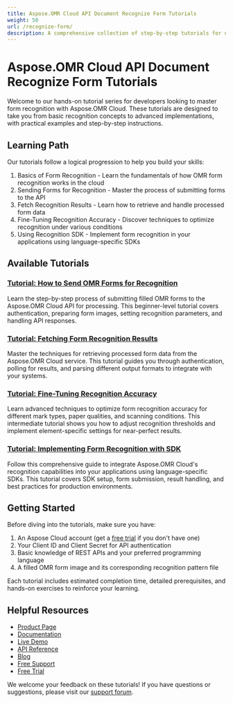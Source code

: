 ```yaml
---
title: Aspose.OMR Cloud API Document Recognize Form Tutorials
weight: 50
url: /recognize-form/
description: A comprehensive collection of step-by-step tutorials for developers to learn how to recognize and process OMR forms using Aspose.OMR Cloud API.
---
```


# Aspose.OMR Cloud API Document Recognize Form Tutorials

Welcome to our hands-on tutorial series for developers looking to master form recognition with Aspose.OMR Cloud. These tutorials are designed to take you from basic recognition concepts to advanced implementations, with practical examples and step-by-step instructions.

## Learning Path

Our tutorials follow a logical progression to help you build your skills:

1. Basics of Form Recognition - Learn the fundamentals of how OMR form recognition works in the cloud
2. Sending Forms for Recognition - Master the process of submitting forms to the API
3. Fetch Recognition Results - Learn how to retrieve and handle processed form data
4. Fine-Tuning Recognition Accuracy - Discover techniques to optimize recognition under various conditions
5. Using Recognition SDK - Implement form recognition in your applications using language-specific SDKs

## Available Tutorials

### [Tutorial: How to Send OMR Forms for Recognition](/recognize-form/send-for-recognition/)
Learn the step-by-step process of submitting filled OMR forms to the Aspose.OMR Cloud API for processing. This beginner-level tutorial covers authentication, preparing form images, setting recognition parameters, and handling API responses.

### [Tutorial: Fetching Form Recognition Results](/recognize-form/fetch-results/)
Master the techniques for retrieving processed form data from the Aspose.OMR Cloud service. This tutorial guides you through authentication, polling for results, and parsing different output formats to integrate with your systems.

### [Tutorial: Fine-Tuning Recognition Accuracy](/recognize-form/accuracy-threshold/)
Learn advanced techniques to optimize form recognition accuracy for different mark types, paper qualities, and scanning conditions. This intermediate tutorial shows you how to adjust recognition thresholds and implement element-specific settings for near-perfect results.

### [Tutorial: Implementing Form Recognition with SDK](/recognize-form/recognition-sdk/)
Follow this comprehensive guide to integrate Aspose.OMR Cloud's recognition capabilities into your applications using language-specific SDKs. This tutorial covers SDK setup, form submission, result handling, and best practices for production environments.

## Getting Started

Before diving into the tutorials, make sure you have:

1. An Aspose Cloud account (get a [free trial](https://dashboard.aspose.cloud/#/apps) if you don't have one)
2. Your Client ID and Client Secret for API authentication
3. Basic knowledge of REST APIs and your preferred programming language
4. A filled OMR form image and its corresponding recognition pattern file

Each tutorial includes estimated completion time, detailed prerequisites, and hands-on exercises to reinforce your learning.

## Helpful Resources

- [Product Page](https://products.aspose.cloud/omr/)
- [Documentation](https://docs.aspose.cloud/omr/)
- [Live Demo](https://products.aspose.app/omr/family)
- [API Reference](https://reference.aspose.cloud/omr/)
- [Blog](https://blog.aspose.cloud/category/omr/)
- [Free Support](https://forum.aspose.cloud/c/omr/8/)
- [Free Trial](https://dashboard.aspose.cloud/#/apps)

We welcome your feedback on these tutorials! If you have questions or suggestions, please visit our [support forum](https://forum.aspose.cloud/c/omr/8/).
